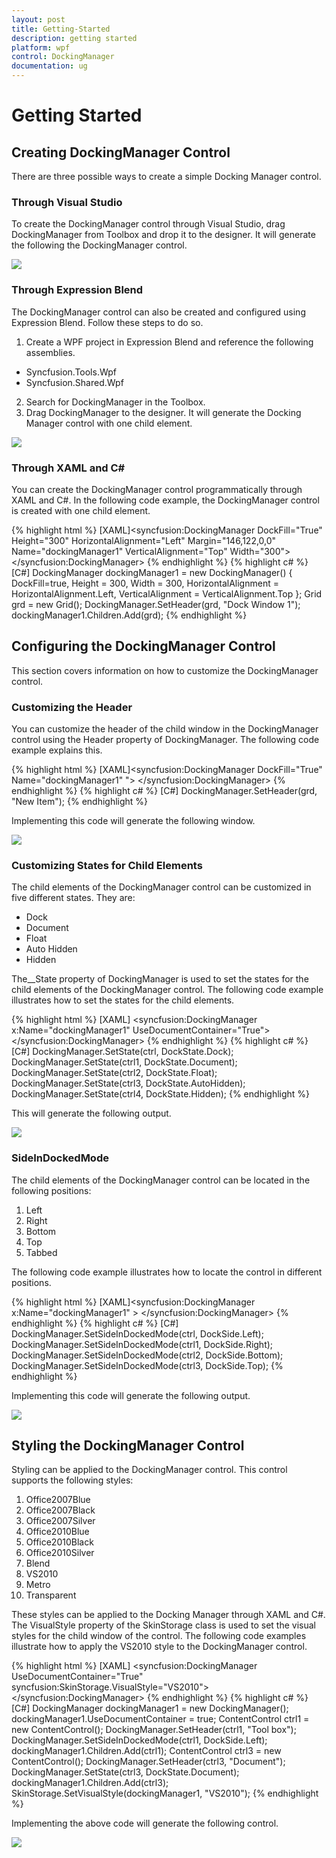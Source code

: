```yaml
---
layout: post
title: Getting-Started
description: getting started
platform: wpf
control: DockingManager
documentation: ug
---
```


# Getting Started

## Creating DockingManager Control

There are three possible ways to create a simple Docking Manager control.

### Through Visual Studio

To create the DockingManager control through Visual Studio, drag DockingManager from Toolbox and drop it to the designer. It will generate the following the DockingManager control.



![](Getting-Started_images/Getting-Started_img1.png)



### Through Expression Blend

The DockingManager control can also be created and configured using Expression Blend. Follow these steps to do so.

1. Create a WPF project in Expression Blend and reference the following assemblies.
* Syncfusion.Tools.Wpf
* Syncfusion.Shared.Wpf
2. Search for DockingManager in the Toolbox.
3. Drag DockingManager to the designer. It will generate the Docking Manager control with one child element.



![](Getting-Started_images/Getting-Started_img2.png)



### Through XAML and C#

You can create the DockingManager control programmatically through XAML and C#. In the following code example, the DockingManager control is created with one child element.



{% highlight html %}
[XAML]<syncfusion:DockingManager DockFill="True" Height="300" HorizontalAlignment="Left"                                              Margin="146,122,0,0" Name="dockingManager1" VerticalAlignment="Top" Width="300">         <Grid syncfusion:DockingManager.Header="Dock Window 1" /></syncfusion:DockingManager>
{% endhighlight  %}
{% highlight c# %}
[C#]           DockingManager dockingManager1 = new DockingManager()                 {                     DockFill=true,                    Height = 300,                    Width = 300,                     HorizontalAlignment = HorizontalAlignment.Left,                    VerticalAlignment = VerticalAlignment.Top                };            Grid grd = new Grid();            DockingManager.SetHeader(grd, "Dock Window 1");            dockingManager1.Children.Add(grd);
{% endhighlight  %}


## Configuring the DockingManager Control

This section covers information on how to customize the DockingManager control.

### Customizing the Header

You can customize the header of the child window in the DockingManager control using the Header property of DockingManager. The following code example explains this.



{% highlight html %}
[XAML]<syncfusion:DockingManager DockFill="True" Name="dockingManager1" ">            <Grid syncfusion:DockingManager.Header="New Item"/></syncfusion:DockingManager>
{% endhighlight  %}
{% highlight c# %}
[C#] DockingManager.SetHeader(grd, "New Item");
{% endhighlight  %}


Implementing this code will generate the following window.



![](Getting-Started_images/Getting-Started_img3.png)



### Customizing States for Child Elements

The child elements of the DockingManager control can be customized in five different states. They are:

* Dock
* Document
* Float
* Auto Hidden
* Hidden

The__State property of DockingManager is used to set the states for the child elements of the DockingManager control. The following code example illustrates how to set the states for the child elements.



{% highlight html %}
[XAML]  <syncfusion:DockingManager x:Name="dockingManager1" UseDocumentContainer="True"><ContentControl syncfusion:DockingManager.Header="Tool Box"                syncfusion:DockingManager.State="Dock"/>            <ContentControl syncfusion:DockingManager.Header="Solution Explorer"                             syncfusion:DockingManager.State="Document"/>            <ContentControl syncfusion:DockingManager.Header="Properties"                            syncfusion:DockingManager.State="AutoHidden" />            <ContentControl syncfusion:DockingManager.Header="Output"                                      syncfusion:DockingManager.State="Float" />            <ContentControl syncfusion:DockingManager.Header="Error"                             syncfusion:DockingManager.State="Hidden" />  </syncfusion:DockingManager>
{% endhighlight %}
{% highlight c# %}
[C#]            DockingManager.SetState(ctrl, DockState.Dock);            DockingManager.SetState(ctrl1, DockState.Document);            DockingManager.SetState(ctrl2, DockState.Float);            DockingManager.SetState(ctrl3, DockState.AutoHidden);            DockingManager.SetState(ctrl4, DockState.Hidden);
{% endhighlight  %}


This will generate the following output.



![](Getting-Started_images/Getting-Started_img4.png)





### SideInDockedMode

The child elements of the DockingManager control can be located in the following positions:

1. Left
2. Right
3. Bottom
4. Top
5. Tabbed



The following code example illustrates how to locate the control in different positions.



{% highlight html %}
[XAML]<syncfusion:DockingManager x:Name="dockingManager1" >           <ContentControl syncfusion:DockingManager.Header="Tool Box"                            syncfusion:DockingManager.SideInDockedMode="Left"/>           <ContentControl syncfusion:DockingManager.Header="Solution Explorer"                            syncfusion:DockingManager.SideInDockedMode="Bottom"/>           <ContentControl syncfusion:DockingManager.Header="Properties"                            syncfusion:DockingManager.SideInDockedMode="Right" />           <ContentControl syncfusion:DockingManager.Header="Output"                            syncfusion:DockingManager.SideInDockedMode="Top" /></syncfusion:DockingManager>
{% endhighlight  %}
{% highlight c# %}
[C#]            DockingManager.SetSideInDockedMode(ctrl, DockSide.Left);            DockingManager.SetSideInDockedMode(ctrl1, DockSide.Right);            DockingManager.SetSideInDockedMode(ctrl2, DockSide.Bottom);            DockingManager.SetSideInDockedMode(ctrl3, DockSide.Top);
{% endhighlight  %}


Implementing this code will generate the following output.



![](Getting-Started_images/Getting-Started_img5.png)



## Styling the DockingManager Control

Styling can be applied to the DockingManager control. This control supports the following styles:

1. Office2007Blue
2. Office2007Black
3. Office2007Silver
4. Office2010Blue
5. Office2010Black
6. Office2010Silver
7. Blend
8. VS2010
9. Metro
10. Transparent



These styles can be applied to the Docking Manager through XAML and C#. The VisualStyle property of the SkinStorage class is used to set the visual styles for the child window of the control. The following code examples illustrate how to apply the VS2010 style to the DockingManager control.



{% highlight html %}
[XAML]  <syncfusion:DockingManager UseDocumentContainer="True"                                                                      syncfusion:SkinStorage.VisualStyle="VS2010">            <ContentControl syncfusion:DockingManager.Header="ToolBox"                             syncfusion:DockingManager.SideInDockedMode="Left"/>            <ContentControl syncfusion:DockingManager.Header="Document"                             syncfusion:DockingManager.State="Document" />  </syncfusion:DockingManager>
{% endhighlight  %}
{% highlight c#  %}
[C#]            DockingManager dockingManager1 = new DockingManager();             dockingManager1.UseDocumentContainer = true;            ContentControl ctrl1 = new ContentControl();            DockingManager.SetHeader(ctrl1, "Tool box");            DockingManager.SetSideInDockedMode(ctrl1, DockSide.Left);            dockingManager1.Children.Add(ctrl1);            ContentControl ctrl3 = new ContentControl();            DockingManager.SetHeader(ctrl3, "Document");            DockingManager.SetState(ctrl3, DockState.Document);            dockingManager1.Children.Add(ctrl3);            SkinStorage.SetVisualStyle(dockingManager1, "VS2010");
{% endhighlight  %}


Implementing the above code will generate the following control.



![](Getting-Started_images/Getting-Started_img6.png)



